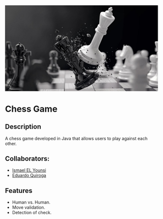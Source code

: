 ![Chess Game Screenshot](/imagenes/chessfight.jpeg)
# Chess Game

## Description
A chess game developed in Java that allows users to play against each other.
## Collaborators:
- [Ismael EL Younsi](https://github.com/IsmaelYM)
- [Eduardo Quiroga](https://github.com/EduardoQG)
## Features
- Human vs. Human.
- Move validation.
- Detection of check.

